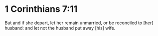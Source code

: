 # 1 Corinthians 7:11

But and if she depart, let her remain unmarried, or be reconciled to [her] husband: and let not the husband put away [his] wife.